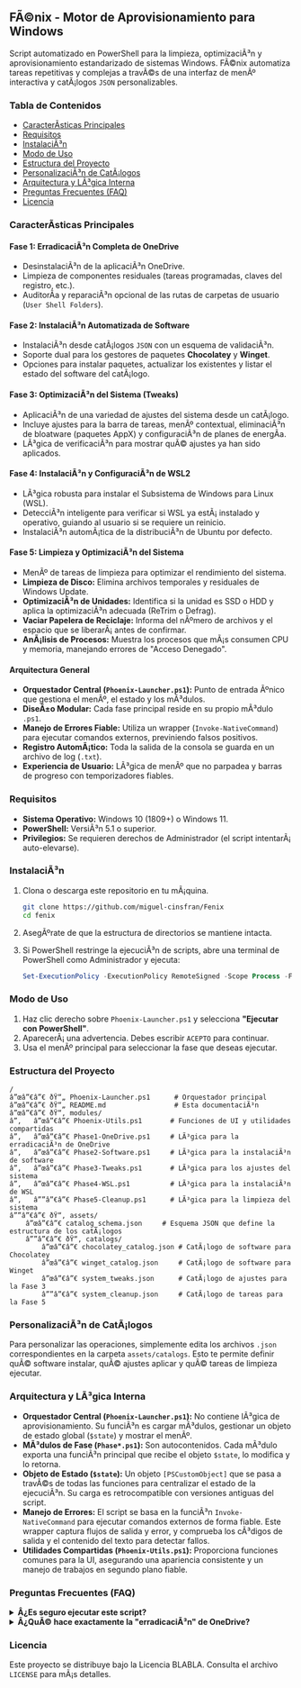 ﻿## FÃ©nix - Motor de Aprovisionamiento para Windows

Script automatizado en PowerShell para la limpieza, optimizaciÃ³n y aprovisionamiento estandarizado de sistemas Windows. FÃ©nix automatiza tareas repetitivas y complejas a travÃ©s de una interfaz de menÃº interactiva y catÃ¡logos `JSON` personalizables.

### Tabla de Contenidos

- [CaracterÃ­sticas Principales](#caracterÃ­sticas-principales)
- [Requisitos](#requisitos)
- [InstalaciÃ³n](#instalaciÃ³n)
- [Modo de Uso](#modo-de-uso)
- [Estructura del Proyecto](#estructura-del-proyecto)
- [PersonalizaciÃ³n de CatÃ¡logos](#personalizaciÃ³n-de-catÃ¡logos)
- [Arquitectura y LÃ³gica Interna](#arquitectura-y-lÃ³gica-interna)
- [Preguntas Frecuentes (FAQ)](#preguntas-frecuentes-faq)
- [Licencia](#licencia)

### CaracterÃ­sticas Principales

#### Fase 1: ErradicaciÃ³n Completa de OneDrive
- DesinstalaciÃ³n de la aplicaciÃ³n OneDrive.
- Limpieza de componentes residuales (tareas programadas, claves del registro, etc.).
- AuditorÃ­a y reparaciÃ³n opcional de las rutas de carpetas de usuario (`User Shell Folders`).

#### Fase 2: InstalaciÃ³n Automatizada de Software
- InstalaciÃ³n desde catÃ¡logos `JSON` con un esquema de validaciÃ³n.
- Soporte dual para los gestores de paquetes **Chocolatey** y **Winget**.
- Opciones para instalar paquetes, actualizar los existentes y listar el estado del software del catÃ¡logo.

#### Fase 3: OptimizaciÃ³n del Sistema (Tweaks)
- AplicaciÃ³n de una variedad de ajustes del sistema desde un catÃ¡logo.
- Incluye ajustes para la barra de tareas, menÃº contextual, eliminaciÃ³n de bloatware (paquetes AppX) y configuraciÃ³n de planes de energÃ­a.
- LÃ³gica de verificaciÃ³n para mostrar quÃ© ajustes ya han sido aplicados.

#### Fase 4: InstalaciÃ³n y ConfiguraciÃ³n de WSL2
- LÃ³gica robusta para instalar el Subsistema de Windows para Linux (WSL).
- DetecciÃ³n inteligente para verificar si WSL ya estÃ¡ instalado y operativo, guiando al usuario si se requiere un reinicio.
- InstalaciÃ³n automÃ¡tica de la distribuciÃ³n de Ubuntu por defecto.

#### Fase 5: Limpieza y OptimizaciÃ³n del Sistema
- MenÃº de tareas de limpieza para optimizar el rendimiento del sistema.
- **Limpieza de Disco:** Elimina archivos temporales y residuales de Windows Update.
- **OptimizaciÃ³n de Unidades:** Identifica si la unidad es SSD o HDD y aplica la optimizaciÃ³n adecuada (ReTrim o Defrag).
- **Vaciar Papelera de Reciclaje:** Informa del nÃºmero de archivos y el espacio que se liberarÃ¡ antes de confirmar.
- **AnÃ¡lisis de Procesos:** Muestra los procesos que mÃ¡s consumen CPU y memoria, manejando errores de "Acceso Denegado".

#### Arquitectura General
- **Orquestador Central (`Phoenix-Launcher.ps1`):** Punto de entrada Ãºnico que gestiona el menÃº, el estado y los mÃ³dulos.
- **DiseÃ±o Modular:** Cada fase principal reside en su propio mÃ³dulo `.ps1`.
- **Manejo de Errores Fiable:** Utiliza un wrapper (`Invoke-NativeCommand`) para ejecutar comandos externos, previniendo falsos positivos.
- **Registro AutomÃ¡tico:** Toda la salida de la consola se guarda en un archivo de log (`.txt`).
- **Experiencia de Usuario:** LÃ³gica de menÃº que no parpadea y barras de progreso con temporizadores fiables.

### Requisitos

- **Sistema Operativo:** Windows 10 (1809+) o Windows 11.
- **PowerShell:** VersiÃ³n 5.1 o superior.
- **Privilegios:** Se requieren derechos de Administrador (el script intentarÃ¡ auto-elevarse).

### InstalaciÃ³n

1.  Clona o descarga este repositorio en tu mÃ¡quina.
    ```bash
    git clone https://github.com/miguel-cinsfran/Fenix
    cd fenix
    ```

2.  AsegÃºrate de que la estructura de directorios se mantiene intacta.
3.  Si PowerShell restringe la ejecuciÃ³n de scripts, abre una terminal de PowerShell como Administrador y ejecuta:
    ```powershell
    Set-ExecutionPolicy -ExecutionPolicy RemoteSigned -Scope Process -Force
    ```

### Modo de Uso

1.  Haz clic derecho sobre `Phoenix-Launcher.ps1` y selecciona **"Ejecutar con PowerShell"**.
2.  AparecerÃ¡ una advertencia. Debes escribir `ACEPTO` para continuar.
3.  Usa el menÃº principal para seleccionar la fase que deseas ejecutar.

### Estructura del Proyecto

```text
/
â”œâ”€â”€ ðŸ“„ Phoenix-Launcher.ps1      # Orquestador principal
â”œâ”€â”€ ðŸ“„ README.md                 # Esta documentaciÃ³n
â”œâ”€â”€ ðŸ“‚ modules/
â”‚   â”œâ”€â”€ Phoenix-Utils.ps1       # Funciones de UI y utilidades compartidas
â”‚   â”œâ”€â”€ Phase1-OneDrive.ps1     # LÃ³gica para la erradicaciÃ³n de OneDrive
â”‚   â”œâ”€â”€ Phase2-Software.ps1     # LÃ³gica para la instalaciÃ³n de software
â”‚   â”œâ”€â”€ Phase3-Tweaks.ps1       # LÃ³gica para los ajustes del sistema
â”‚   â”œâ”€â”€ Phase4-WSL.ps1          # LÃ³gica para la instalaciÃ³n de WSL
â”‚   â””â”€â”€ Phase5-Cleanup.ps1      # LÃ³gica para la limpieza del sistema
â””â”€â”€ ðŸ“‚ assets/
    â”œâ”€â”€ catalog_schema.json     # Esquema JSON que define la estructura de los catÃ¡logos
    â””â”€â”€ ðŸ“‚ catalogs/
        â”œâ”€â”€ chocolatey_catalog.json # CatÃ¡logo de software para Chocolatey
        â”œâ”€â”€ winget_catalog.json     # CatÃ¡logo de software para Winget
        â”œâ”€â”€ system_tweaks.json      # CatÃ¡logo de ajustes para la Fase 3
        â””â”€â”€ system_cleanup.json     # CatÃ¡logo de tareas para la Fase 5
```

### PersonalizaciÃ³n de CatÃ¡logos

Para personalizar las operaciones, simplemente edita los archivos `.json` correspondientes en la carpeta `assets/catalogs`. Esto te permite definir quÃ© software instalar, quÃ© ajustes aplicar y quÃ© tareas de limpieza ejecutar.

### Arquitectura y LÃ³gica Interna

-   **Orquestador Central (`Phoenix-Launcher.ps1`):** No contiene lÃ³gica de aprovisionamiento. Su funciÃ³n es cargar mÃ³dulos, gestionar un objeto de estado global (`$state`) y mostrar el menÃº.
-   **MÃ³dulos de Fase (`Phase*.ps1`):** Son autocontenidos. Cada mÃ³dulo exporta una funciÃ³n principal que recibe el objeto `$state`, lo modifica y lo retorna.
-   **Objeto de Estado (`$state`):** Un objeto `[PSCustomObject]` que se pasa a travÃ©s de todas las funciones para centralizar el estado de la ejecuciÃ³n. Su carga es retrocompatible con versiones antiguas del script.
-   **Manejo de Errores:** El script se basa en la funciÃ³n `Invoke-NativeCommand` para ejecutar comandos externos de forma fiable. Este wrapper captura flujos de salida y error, y comprueba los cÃ³digos de salida y el contenido del texto para detectar fallos.
-   **Utilidades Compartidas (`Phoenix-Utils.ps1`):** Proporciona funciones comunes para la UI, asegurando una apariencia consistente y un manejo de trabajos en segundo plano fiable.

### Preguntas Frecuentes (FAQ)

<details>
<summary><strong>Â¿Es seguro ejecutar este script?</strong></summary>

El script estÃ¡ diseÃ±ado para ser seguro, pero realiza cambios importantes. Incluye varias salvaguardas:
- Requiere consentimiento explÃ­cito escribiendo "ACEPTO".
- AÃ­sla la lÃ³gica en mÃ³dulos para reducir el riesgo de efectos secundarios.
- Genera un log completo de cada operaciÃ³n.
- Utiliza un manejo de errores robusto para detenerse si algo sale mal.
</details>

<details>
<summary><strong>Â¿QuÃ© hace exactamente la "erradicaciÃ³n" de OneDrive?</strong></summary>

Es mÃ¡s que una simple desinstalaciÃ³n. El proceso incluye: detener el proceso, ejecutar los desinstaladores oficiales, eliminar tareas programadas, limpiar claves del registro y, finalmente, auditar (y opcionalmente reparar) las rutas de las carpetas personales del usuario.
</details>

### Licencia

Este proyecto se distribuye bajo la Licencia BLABLA. Consulta el archivo `LICENSE` para mÃ¡s detalles.
